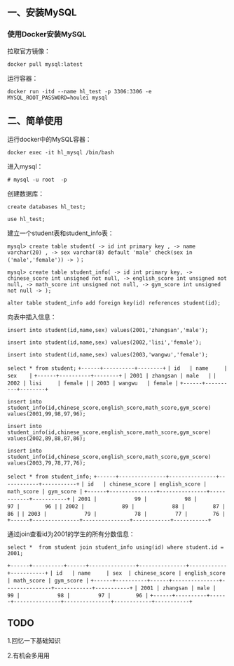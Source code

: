 ## 一、安装MySQL

### 使用Docker安装MySQL

拉取官方镜像：

`docker pull mysql:latest`

运行容器：

`docker run -itd --name hl_test -p 3306:3306 -e MYSQL_ROOT_PASSWORD=houlei mysql`

## 二、简单使用

运行docker中的MySQL容器：

`docker exec -it hl_mysql /bin/bash`

进入mysql：

`# mysql -u root  -p`

创建数据库：

`create databases hl_test;`

`use hl_test;`

建立一个student表和student_info表：

`mysql> create table student(
    -> id int primary key ,
    -> name varchar(20) ,
    -> sex varchar(8) default 'male' check(sex in ('male','female'))
    -> )；`

`mysql> create table student_info(
    -> id int primary key,
    -> chinese_score int unsigned not null,
    -> english_score int unsigned not null,
    -> math_score int unsigned not null,
    -> gym_score int unsigned not null
    -> );`

`alter table student_info add foreign key(id) references student(id);`

向表中插入信息：

`insert into student(id,name,sex) values(2001,'zhangsan','male');`

`insert into student(id,name,sex) values(2002,'lisi','female');`

`insert into student(id,name,sex) values(2003,'wangwu','female');`

`select * from student;`
`+------+----------+--------+`
`| id   | name     | sex    |`
`+------+----------+--------+`
`| 2001 | zhangsan | male   |`
`| 2002 | lisi     | female |`
`| 2003 | wangwu   | female |`
`+------+----------+--------+`

`insert into student_info(id,chinese_score,english_score,math_score,gym_score) values(2001,99,98,97,96);`

`insert into student_info(id,chinese_score,english_score,math_score,gym_score) values(2002,89,88,87,86);`

`insert into student_info(id,chinese_score,english_score,math_score,gym_score) values(2003,79,78,77,76);`

`select * from student_info;`
`+------+---------------+---------------+------------+-----------+`
`| id   | chinese_score | english_score | math_score | gym_score |`
`+------+---------------+---------------+------------+-----------+`
`| 2001 |            99 |            98 |         97 |        96 |`
`| 2002 |            89 |            88 |         87 |        86 |`
`| 2003 |            79 |            78 |         77 |        76 |`
`+------+---------------+---------------+------------+-----------+`

通过join查看id为2001的学生的所有分数信息：

 `select *  from student join student_info using(id) where student.id = 2001;`

`+------+----------+------+---------------+---------------+------------+-----------+`
`| id   | name     | sex  | chinese_score | english_score | math_score | gym_score |`
`+------+----------+------+---------------+---------------+------------+-----------+`
`| 2001 | zhangsan | male |            99 |            98 |         97 |        96 |`
`+------+----------+------+---------------+---------------+------------+-----------+`

## TODO

1.回忆一下基础知识

2.有机会多用用